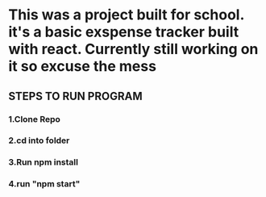 # This was a project built for school. it's a basic exspense tracker built with react. Currently still working on it so excuse the mess

## STEPS TO RUN PROGRAM

### 1.Clone Repo

### 2.cd into folder

### 3.Run npm install

### 4.run "npm start"
